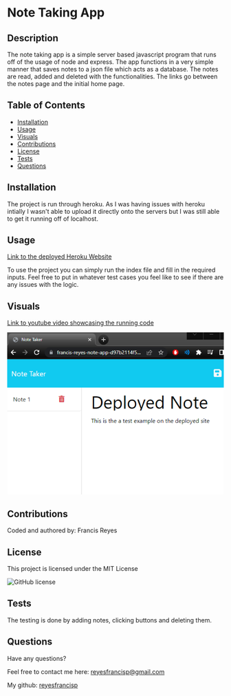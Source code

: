 # Note Taking App
  
  ## Description

The note taking app is a simple server based javascript program that runs off of the usage of node and express. The app functions in a very simple manner that saves notes to a json file which acts as a database. The notes are read, added and deleted with the functionalities. The links go between the notes page and the initial home page.



  ## Table of Contents

- [Installation](#installation)
- [Usage](#usage)
- [Visuals](#visuals)
- [Contributions](#contributions)
- [License](#license)
- [Tests](#tests)
- [Questions](#questions)

  
## Installation

The project is run through heroku. As I was having issues with heroku intially I wasn't able to upload it directly onto the servers but I was still able to get it running off of localhost.



  ## Usage

[Link to the deployed Heroku Website](https://francis-reyes-note-app-d97b2114f590.herokuapp.com/)

To use the project you can simply run the index file and fill in the required inputs. Feel free to put in whatever test cases you feel like to see if there are any issues with the logic.


  ## Visuals

  [Link to youtube video showcasing the running code](https://youtu.be/SNGlSK1cuvA)

<img src = ".\assets\note_taker_example_page.png">


  ## Contributions

Coded and authored by: Francis Reyes



  ## License

This project is licensed under the MIT License

  ![GitHub license](https://img.shields.io/badge/license-MIT_License-blue.svg)

  ## Tests

The testing is done by adding notes, clicking buttons and deleting them.



  ## Questions

Have any questions?

Feel free to contact me here: reyesfrancisp@gmail.com

My github: [reyesfrancisp](https://github.com/reyesfrancisp)

